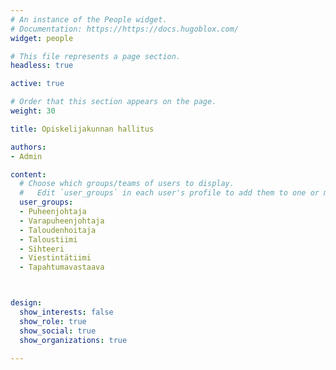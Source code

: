```yaml
---
# An instance of the People widget.
# Documentation: https://https://docs.hugoblox.com/
widget: people

# This file represents a page section.
headless: true

active: true

# Order that this section appears on the page.
weight: 30

title: Opiskelijakunnan hallitus

authors:
- Admin

content:
  # Choose which groups/teams of users to display.
  #   Edit `user_groups` in each user's profile to add them to one or more of these groups.
  user_groups:
  - Puheenjohtaja
  - Varapuheenjohtaja
  - Taloudenhoitaja
  - Taloustiimi
  - Sihteeri
  - Viestintätiimi
  - Tapahtumavastaava



design:
  show_interests: false
  show_role: true
  show_social: true
  show_organizations: true

---
```

